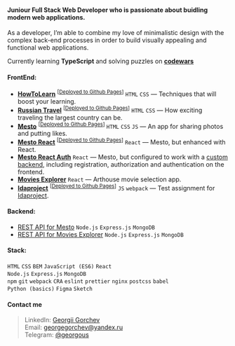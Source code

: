 #### Juniour Full Stack Web Developer who is passionate about buidling modern web applications. 
As a developer, I’m able to combine my love of minimalistic design with the complex back-end processes in order to build visually appealing and functional web applications.

Currently learning **TypeScript** and solving puzzles on **[codewars](https://www.codewars.com/)**

#### FrontEnd:
* **[HowToLearn](https://github.com/GeoGeorgeous/how-to-learn)** <sup>[[Deployed to Github Pages](https://geogeorgeous.github.io/how-to-learn/)]</sup> `HTML` `CSS` — Techniques that will boost your learning.
* **[Russian Travel](https://github.com/GeoGeorgeous/russian-travel)** <sup>[[Deployed to Github Pages](https://geogeorgeous.github.io/russian-travel/)]</sup> `HTML` `CSS` — How exciting traveling the largest country can be.
* **[Mesto](https://github.com/GeoGeorgeous/mesto)** <sup>[[Deployed to Github Pages](https://geogeorgeous.github.io/mesto/)]</sup> `HTML` `CSS` `JS` — An app for sharing photos and putting likes.
* **[Mesto React](https://github.com/GeoGeorgeous/mesto-react)** <sup>[[Deployed to Github Pages](https://geogeorgeous.github.io/mesto-react/)]</sup> `React` — Mesto, but enhanced with React.
* **[Mesto React Auth](https://github.com/GeoGeorgeous/react-mesto-auth)** `React` — Mesto, but configured to work with a [custom backend](https://github.com/GeoGeorgeous/express-mesto), including registration, authorization and authentication on the frontend.
* **[Movies Explorer](https://github.com/GeoGeorgeous/movies-explorer-frontend)** `React` — Arthouse movie selection app.
* **[Idaproject](https://github.com/GeoGeorgeous/idaproject)** <sup>[[Deployed to Github Pages](https://geogeorgeous.github.io/how-to-learn/)]</sup> `JS` `webpack` — Test assignment for [Idaproject](https://geogeorgeous.github.io/idaproject/).

#### Backend:
* [REST API for Mesto](https://github.com/GeoGeorgeous/express-mesto) `Node.js` `Express.js` `MongoDB`
* [REST API for Movies Explorer](https://github.com/GeoGeorgeous/movies-explorer-api) `Node.js` `Express.js` `MongoDB`

#### Stack:
`HTML` `CSS` `BEM` `JavaScript (ES6)` `React`\
`Node.js` `Express.js` `MongoDB`\
`npm` `git` `webpack` `CRA` `eslint` `prettier` `nginx` `postcss` `babel`\
`Python (basics)` `Figma` `Sketch`

#### Contact me
> LinkedIn: [Georgii Gorchev](https://www.linkedin.com/in/georgii-gorchev-605320213/)\
> Email: georgegorchev@yandex.ru\
> Telegram: [@georgous](https://t.me/georgous)

